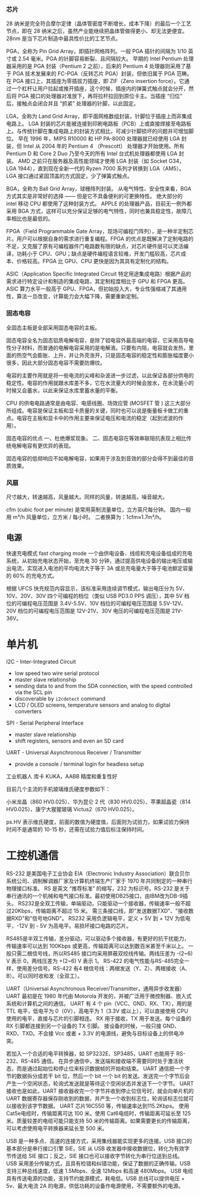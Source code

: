 ### 芯片

28 纳米是完全符合摩尔定律（晶体管密度不断增长，成本下降）的最后一个工艺节点，即在 28 纳米之后，虽然产业能继续把晶体管做得更小、却无法更便宜。28nm 是当下芯片制造中最具性价比的工艺节点。

PGA，全称为 Pin Grid Array，即插针网格阵列。一般 PGA 插针的间隔为 1/10 英寸或 2.54 毫米。PGA 的针脚容易断裂、且间隔较大。
早期的 Intel Pentium 处理器采用的是 PGA 封装（Pentium 2 之前），后来的 Pentium 4 处理器则采用了基于 PGA 技术发展来的 FC-PGA（反转芯片 PGA）封装，但依旧属于 PGA 范畴。
在 PGA 接口上，其插座为零插拔力插座，即 ZIF（Zero insertion force）。它通过一个杠杆让用户拉起或推开插座，这个时候，插座内的弹簧式触点就会分开，然后将 PGA 接口的处理器对准放下，再将拉杆拉回到原位卡主。当插座 “归位” 后，接触点会闭合并且 “抓紧” 处理器的针脚，以此固定。

LGA，全称为 Land Grid Array，即平面网格数组封装，针脚位于插座上而非集成电路上。
LGA 封装的芯片能被连接到印刷电路板（PCB）上或直接焊接至电路板上。与传统针脚在集成电路上的封装方式相比，可减少针脚损坏的问题并可增加脚位。
早在 1996 年，MIPS R10000 和 HP PA-8000 处理器就已经使用 LGA 封装，但 Intel 从 2004 年的 Pentium 4 （Prescott） 处理器才开始使用。所有 Pentium D 和 Core 2 Duo 乃至今天的所有 Intel 台式机处理器都使用 LGA 封装。
AMD 之前只在服务器及高性能领域才使用 LGA 封装（如 Socket G34，LGA 1944），直到现在全新一代的 Ryzen 7000 系列才转换到 LGA（AM5）。
LGA 接口通过紧固顶盖的方式固定，少了弹簧式触点。

BGA，全称为 Ball Grid Array，球栅阵列封装。
从电气特性、安全性来看，BGA 方式其实是非常好的选择 —— 但是它不具备便利的可更换特性。
绝大部分的 intel 移动 CPU 都使用了这种封装方式。
APPLE 的处理器产品，目前无一例外都采用 BGA 方式，这样可以充分保证足够的电气特性，同时也兼具稳定性，故障几率相比也是最低的。

FPGA（Field Programmable Gate Array，现场可编程门阵列），是一种半定制芯片。用户可以根据自身的需求进行重复编程。FPGA 的优点是既解决了定制电路的不足，又克服了原有可编程器件门电路数有限的缺点，对芯片硬件层可以灵活编译，功耗小于 CPU、GPU；缺点是硬件编程语言较难，开发门槛较高，芯片成本、价格较高。FPGA 比 GPU、CPU 更快是因为其具有定制化的结构。

ASIC（Application Specific Integrated Circuit 特定用途集成电路）根据产品的需求进行特定设计和制造的集成电路，其定制程度相比于 GPU 和 FPGA 更高。ASIC 算力水平一般高于 GPU、FPGA，但初始投入大，专业性强缩减了其通用性，算法一旦改变，计算能力会大幅下降，需要重新定制。

### 固态电容

全固态主板是全部采用固态电容的主板。

固态电容全名为固态铝质电解电容，是除了钽电容外最高端的电容，它采用高导电性分子材料，而普通的电解电容采用的是电解液。只要有内阻，电容就会发热，里面的热空气会膨胀、上升，并让外壳涨开，只是固态电容的稳定性和膨胀幅度要小很多，因此大部分固态电容不需要防爆纹。

电容的主要作用就是将一些电流的尖峰和杂波进一步过滤，以此保证各部分供电的稳定性。电容的作用就跟水库差不多，它在水流量大的时候会放水，在水流量小的时候又会蓄水，以此来保证水库里蓄水量的平衡。

CPU 的供电电路通常是由电容、电感线圈、场效应管 (MOSFET 管 ) 这三大部分所组成。电容是保证主板和显卡质量的关键，同时也可以说是衡量板卡做工的重点。电容在主板和显卡中的作用主要来保证电压和电流的稳定（起到滤波的作用）。

固态电容的优点
一、杜绝爆浆现象。
二、固态电容在等效串联阻抗表现上相比传统电解电容有更优异的表现。

固态电容的低频响应不如电解电容，如果用于涉及到音效的部分会得不到最佳的音质效果。

### 风扇

尺寸越大，转速越高，风量越大。同样的风量，转速越高，噪音越大。

cfm (cubic foot per minute) 是常用英制流量单位，立方英尺每分钟。
国内一般用 m³/h 风量单位，立方米 / 每小时。
二者换算为：1cfm≈1.7m³/h。

## 电源

快速充电模式 fast charging mode
一个由供电设备、线缆和充电设备组成的充电系统，从初始充电状态开始，至充电 30 分钟，通过提高供电设备的输出电压或输出电流，实现进入电池的平均电流大于等于 3A 或总充电量大于等于电池额定容量的 60% 的充电方式。

根据 UFCS 快充规范内容显示，该标准采用连续调节模式，输出电压分为 5V、10V、20V、30V 四个可编程的档位（类似 USB PD3.0 PPS 调压），其中 5V 档位的可编程电压范围是 3.4V-5.5V、10V 档位的可编程电压范围是 5.5V-12V、20V 档位的可编程电压范围是 12V-21V、30V 电压的可编程电压范围是 21V-36V。

# 单片机

I2C - Inter-Integrated Circuit

- low speed two wire serial protocol
- master slave relationship
- sending data to and from the SDA connection, with the speed controlled via the SCL pin
- discoverable by `i2cdetect` command
- LCD / OLED screens, temperature sensors and analog to digital converters

SPI - Serial Peripheral Interface

- master slave relationship
- shift registers, sensors and even an SD card

UART - Universal Asynchronous Receiver / Transmitter

- provide a console / terminal login for headless setup

工业机器人
库卡 KUKA，AABB 精度和重复性好

目前几个主流的手机玻璃维氏硬度参数如下：

小米龙晶（860 HV0.025）、华为昆仑 2 代（830 HV0.025）、苹果超晶瓷（814 HV0.025）、康宁大猩猩玻璃 Victus2（670 HV0.025）。

ps.HV 表示维氏硬度，前面的数值为硬度值，后面则为试验力，如果试验力保持时间不是通常的 10-15 秒，还需在试验力值后标注保持时间。

# 工控机通信
RS-232 是美国电子工业协会 EIA（Electronic Industry Association）联合贝尔系统公司、调制解调器厂家及计算机终端生产厂家于 1970 年共同制定的一种串行物理接口标准。
RS 是英文 “推荐标准” 的缩写，232 为标识号。RS-232 是关于串行通讯的一个机械和电气接口标准。最初使用DB25接口，由IBM改为DB-9插头。
RS232是全双工传输，单端驱动，只能驱动一个接收器，传输速率一般不超过20Kbps，传输距离不超过 15 米。
需三条接口线，即"发送数据TXD"、"接收数据RXD"和"信号地GND"。
RS232 采用负逻辑电平，定义 + 5V 到 + 12V 为低电平，-12V 到 - 5V 为高电平。易损坏接口电路的芯片。

RS485是半双工传输，差分驱动，可以驱动多个接收器，有更好的抗干扰能力，传输速率可以达到 100Kbps 或更高，传输距离可以达到数百米甚至千米以上。
一般只需二根信号线，所以RS485 接口均采用屏蔽双绞线传输。两线压差为 -(2~6) V 表示 0，两线压差为 +(2~6) V 表示 1。
RS-422 的电气性能与RS-485完全一样，使用差分信号。RS-422 有4 根信号线：两根发送（Y、Z）、两根接收（A、B）。可以同时收和发（全双工）。

UART（Universal Asynchronous Receiver/Transmitter，通用异步收发器）
UART 最初是在 1980 年代由 Motorola 开发的，并被广泛用于微控制器、嵌入式系统和计算机之间的通信。
UART 有 4 个 pin（VCC、GND、RX、TX），用的是 TTL 电平，低电平为 0（0V），高电平为 1（3.3V 或以上），可以直接使用 CPU 使用的电平，直接与芯片的引脚相连。
RX 用于接收，TX 用于发送。每个设备的 RX 引脚都连接到另一个设备的 TX 引脚。
接设备的时候，一般只接 GND、RXD、TXD。不会接 Vcc 或者 + 3.3V 的电源线，避免与目标设备上的供电冲突。

若加入一个合适的电平转换器，如 SP3232E、SP3485，UART 也能用于 RS-232、RS-485 通信。
在异步通信中，发送端和接收端不需要同时处于激活状态，而是通过起始位和停止位来标识数据帧的开始和结束。
UART 通信把一个字节的数据拆分成若干 bit 位，然后一个 bit 一个 bit 的发送。发送完一个字节后会产生一个空闲状态，轮询式发送就是等待这个空闲状态并发送下一个字节。
UART 接收也是如此，UART 接收器收完一个字节并收到停止位信号时，就会向单片机的 UART 数据寄存器保存刚收到的数据，并产生一个收到标志位，轮询该标志位就可以接收到该字节数据。
UART 芯片16C550 等，传输速率达到115.2Kbps。
使用 Cat5e电缆时，传输距离可达 100 米。使用 Cat6电缆时，传输距离可延长至 125 米。质量较差的电缆可能只能支持 50 米的传输距离。如果需要更长的传输距离，可以考虑使用电平转换器来延长至 500 米。

 USB 是一种多点、高速的连接方式，采用集线器能实现更多的连接。USB 接口的基本部分是串行接口引擎 SIE，SIE 从 USB 收发器中接收数据位，转化为有效字节传送给 SIE 接口；反之，SIE 接口也可以接收字节转化为串行位送到总线。
 USB 采用差分传输方式，且具有检错和纠错功能，保证了数据的正确传输。USB 支持三种总线速度，低速 1.5Mbps、全速 12Mbps 和高速 480Mbps。
 USB 电缆具有传送电源的功能，支持节约能源模式，耗电低。USB 总线可以提供电压 + 5v、最大电流 2A 的电源，供低功耗的设备作电源使用，不需要额外的电源。